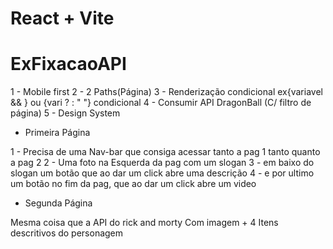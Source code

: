 # React + Vite

# ExFixacaoAPI
1 - Mobile first
2 - 2 Paths(Página)
3 - Renderização condicional ex{variavel && } ou {vari ? <html> : " "} condicional
4 - Consumir API DragonBall (C/ filtro de página)
5 - Design System

- Primeira Página 

1 - Precisa de uma Nav-bar que consiga acessar tanto a pag 1 tanto quanto a pag 2
2 - Uma foto na Esquerda da pag com um slogan 
3 - em baixo do slogan um botão que ao dar um click abre uma descrição 
4 - e por ultimo um botão no fim da pag, que ao dar um click abre um video

- Segunda Página

Mesma coisa que a API do rick and morty
Com imagem + 4 Itens descritivos do personagem
